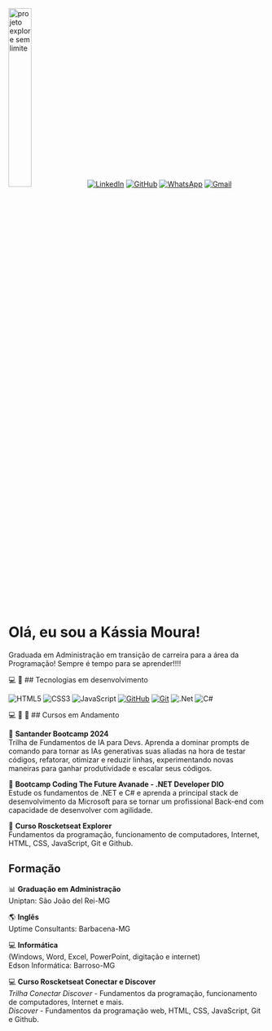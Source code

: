 <img alt="projeto explore sem limite" src="./imagens/Foto perfil Kássia.jpg" width="30%"> [![LinkedIn](https://img.shields.io/badge/LinkedIn-0077B5?style=for-the-badge&logo=linkedin&logoColor=white)](https://www.linkedin.com/in/kassia-moura-10775aa8) [![GitHub](https://img.shields.io/badge/GitHub-100000?style=for-the-badge&logo=github&logoColor=white)](https://github.com/Kassia08) [![WhatsApp](https://img.shields.io/badge/WhatsApp-25D366?style=for-the-badge&logo=whatsapp&logoColor=white)](https://wa.me/+55+032+999762033) [![Gmail](https://img.shields.io/badge/Gmail-333333?style=for-the-badge&logo=gmail&logoColor=red)](mailto:kassiadesigners@gmail.com)   

<h1>Olá, eu sou a Kássia Moura!</h1>

Graduada em Administração em transição de carreira para a área da Programação! Sempre é tempo para se aprender!!!!

💻 🚀 ## Tecnologias em desenvolvimento 

![HTML5](https://img.shields.io/badge/html5-%23E34F26.svg?style=for-the-badge&logo=html5&logoColor=white)
![CSS3](https://img.shields.io/badge/css3-%231572B6.svg?style=for-the-badge&logo=css3&logoColor=white)
![JavaScript](https://img.shields.io/badge/javascript-%23323330.svg?style=for-the-badge&logo=javascript&logoColor=%23F7DF1E)
[![GitHub](https://img.shields.io/badge/GitHub-000?style=for-the-badge&logo=github&logoColor=30A3DC)](https://docs.github.com/)
[![Git](https://img.shields.io/badge/Git-000?style=for-the-badge&logo=git&logoColor=E94D5F)](https://git-scm.com/doc) 
![.Net](https://img.shields.io/badge/.NET-5C2D91?style=for-the-badge&logo=.net&logoColor=white)
![C#](https://img.shields.io/badge/c%23-%23239120.svg?style=for-the-badge&logo=csharp&logoColor=white)


💻 📕 🚀 ## Cursos em Andamento

🚀 **Santander Bootcamp 2024**   
Trilha de Fundamentos de IA para Devs. Aprenda a dominar prompts de comando para tornar as IAs generativas suas aliadas na hora de testar códigos, refatorar, otimizar e reduzir linhas, experimentando novas maneiras para ganhar produtividade e escalar seus códigos.

🚀 **Bootcamp Coding The Future Avanade - .NET Developer DIO**   
Estude os fundamentos de .NET e C# e aprenda a principal stack de desenvolvimento da Microsoft para se tornar um profissional Back-end com capacidade de desenvolver com agilidade.

🚀 **Curso Roscketseat Explorer**       
Fundamentos da programação, funcionamento de computadores, Internet, HTML, CSS, JavaScript, Git e Github.

## Formação

📊 **Graduação em Administração**    
Uniptan: São João del Rei-MG    

🌎 **Inglês**    
Uptime Consultants: Barbacena-MG  

💻 **Informática**     
(Windows, Word, Excel, PowerPoint, digitação e internet)    
Edson Informática: Barroso-MG

💻 **Curso Roscketseat Conectar e Discover**    
*Trilha Conectar Discover* - Fundamentos da programação, funcionamento de computadores, Internet e mais.   
*Discover* - Fundamentos da programação web, HTML, CSS, JavaScript, Git e Github.
